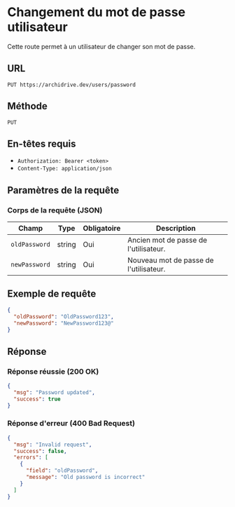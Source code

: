 # Changement du mot de passe utilisateur

Cette route permet à un utilisateur de changer son mot de passe.

## URL

`PUT https://archidrive.dev/users/password`

## Méthode

`PUT`

## En-têtes requis

- `Authorization: Bearer <token>`
- `Content-Type: application/json`

## Paramètres de la requête

### Corps de la requête (JSON)

| Champ           | Type   | Obligatoire | Description                        |
|-----------------|--------|-------------|------------------------------------|
| `oldPassword`   | string | Oui         | Ancien mot de passe de l'utilisateur.  |
| `newPassword`   | string | Oui         | Nouveau mot de passe de l'utilisateur. |

## Exemple de requête

```json
{
  "oldPassword": "OldPassword123",
  "newPassword": "NewPassword123@"
}
```

## Réponse

### Réponse réussie (200 OK)

```json
{
  "msg": "Password updated",
  "success": true
}
```

### Réponse d'erreur (400 Bad Request)

```json
{
  "msg": "Invalid request",
  "success": false,
  "errors": [
    {
      "field": "oldPassword",
      "message": "Old password is incorrect"
    }
  ]
}
```
